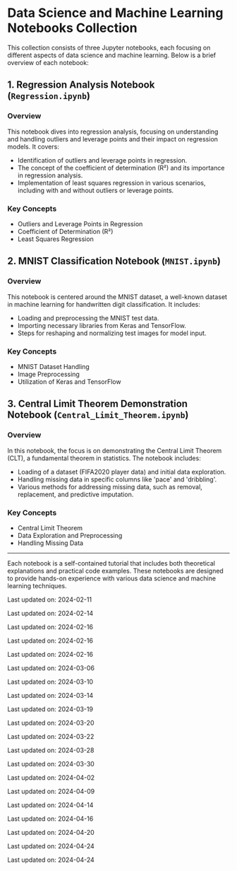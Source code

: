 ﻿# Data Science and Machine Learning Notebooks Collection

This collection consists of three Jupyter notebooks, each focusing on different aspects of data science and machine learning. Below is a brief overview of each notebook:

## 1. Regression Analysis Notebook (`Regression.ipynb`)

### Overview
This notebook dives into regression analysis, focusing on understanding and handling outliers and leverage points and their impact on regression models. It covers:
- Identification of outliers and leverage points in regression.
- The concept of the coefficient of determination (R²) and its importance in regression analysis.
- Implementation of least squares regression in various scenarios, including with and without outliers or leverage points.

### Key Concepts
- Outliers and Leverage Points in Regression
- Coefficient of Determination (R²)
- Least Squares Regression

## 2. MNIST Classification Notebook (`MNIST.ipynb`)

### Overview
This notebook is centered around the MNIST dataset, a well-known dataset in machine learning for handwritten digit classification. It includes:
- Loading and preprocessing the MNIST test data.
- Importing necessary libraries from Keras and TensorFlow.
- Steps for reshaping and normalizing test images for model input.

### Key Concepts
- MNIST Dataset Handling
- Image Preprocessing
- Utilization of Keras and TensorFlow

## 3. Central Limit Theorem Demonstration Notebook (`Central_Limit_Theorem.ipynb`)

### Overview
In this notebook, the focus is on demonstrating the Central Limit Theorem (CLT), a fundamental theorem in statistics. The notebook includes:
- Loading of a dataset (FIFA2020 player data) and initial data exploration.
- Handling missing data in specific columns like 'pace' and 'dribbling'.
- Various methods for addressing missing data, such as removal, replacement, and predictive imputation.

### Key Concepts
- Central Limit Theorem
- Data Exploration and Preprocessing
- Handling Missing Data

---

Each notebook is a self-contained tutorial that includes both theoretical explanations and practical code examples. These notebooks are designed to provide hands-on experience with various data science and machine learning techniques.



Last updated on: 2024-02-11

Last updated on: 2024-02-14

Last updated on: 2024-02-16

Last updated on: 2024-02-16

Last updated on: 2024-02-16

Last updated on: 2024-03-06

Last updated on: 2024-03-10

Last updated on: 2024-03-14

Last updated on: 2024-03-19

Last updated on: 2024-03-20

Last updated on: 2024-03-22

Last updated on: 2024-03-28

Last updated on: 2024-03-30

Last updated on: 2024-04-02

Last updated on: 2024-04-09

Last updated on: 2024-04-14

Last updated on: 2024-04-16

Last updated on: 2024-04-20

Last updated on: 2024-04-24

Last updated on: 2024-04-24
